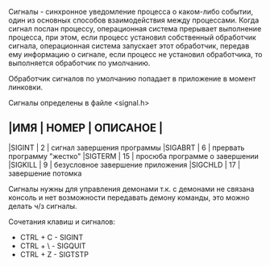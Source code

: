 Сигналы - синхронное уведомление процесса о каком-либо событии, 
один из основных способов взаимодействия между процессами. 
Когда сигнал послан процессу, операционная система прерывает выполнение процесса, при этом, 
если процесс установил собственный обработчик сигнала, операционная система запускает 
этот обработчик, передав ему информацию о сигнале, если процесс не установил обработчика, 
то выполняется обработчик по умолчанию.

Обработчик сигналов по умолчанию попадает в приложение в момент линковки.

Сигналы определены в файле <signal.h> 

|ИМЯ         |  НОМЕР    |    ОПИСАНОЕ      |
---------------------------------------------
|SIGINT      |    2      | сигнал завершения программы 
|SIGABRT     |    6      | прервать программу "жестко"
|SIGTERM     |    15     | просюба программе о завершении
|SIGKILL     |    9      | безусловное завершение приложения
|SIGCHLD     |    17     | завершение потомка

Сигналы нужны для управления демонами т.к. с демонами не связана консоль и нет возможности 
передавать демону команды, это можно делать ч/з сигналы.

Сочетания клавиш и сигналов:
- CTRL + C - SIGINT
- CTRL + \ - SIGQUIT
- CTRL + Z - SIGTSTP
